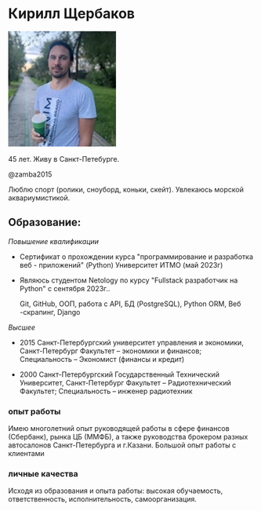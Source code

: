 # Кирилл Щербаков
 ![foto](/foto/foto2023_1.JPG) 

 45 лет. Живу в Санкт-Петебурге.
 
 @zamba2015

 Люблю спорт (ролики, сноуборд, коньки, скейт). Увлекаюсь морской аквариумистикой.  
## Образование:  

_Повышение квалификации_

 - Сертификат о прохождении курса 
"программирование и разработка веб - приложений" (Python)
Университет ИТМО  (май 2023г)

 - Являюсь студентом Netology по курсу "Fullstack разработчик на Python"
    с сентября 2023г..


   Git, GitHub, ООП, работа с API, БД (PostgreSQL), Python ORM, Веб -скрапинг, Django
   

_Высшее_

 - 2015 Санкт-Петербургский университет управления и экономики, Санкт-Петербург
Факультет – экономики и финансов;
Специальность – Экономист (финансы и кредит)

 - 2000 Санкт-Петербургский Государственный  Технический Университет, Санкт-Петербург
Факультет – Радиотехнический Факультет;
Специальность – инженер радиотехник

### опыт работы
Имею многолетний опыт руководящей работы в сфере финансов (Сбербанк), рынка ЦБ (ММФБ),
 а также руководства брокером разных автосалонов Санкт-Петербурга и г.Казани. 
 Большой опыт работы с клиентами

### личные качества
Исходя из образования и опыта работы:
высокая обучаемость, ответственность, исполнительность, самоорганизация.
